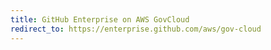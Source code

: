 ```yaml
---
title: GitHub Enterprise on AWS GovCloud
redirect_to: https://enterprise.github.com/aws/gov-cloud
---
```


